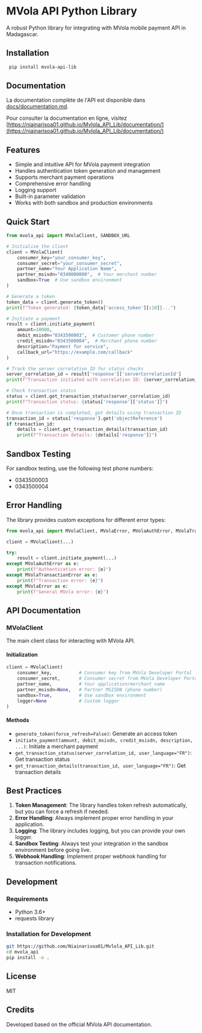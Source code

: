 # MVola API Python Library

A robust Python library for integrating with MVola mobile payment API in Madagascar.

## Installation

```bash
 pip install mvola-api-lib
```

## Documentation

La documentation complète de l'API est disponible dans [docs/documentation.md](docs/documentation.md).

Pour consulter la documentation en ligne, visitez [https://niainarisoa01.github.io/Mvlola_API_Lib/documentation/](https://niainarisoa01.github.io/Mvlola_API_Lib/documentation/)

## Features

- Simple and intuitive API for MVola payment integration
- Handles authentication token generation and management
- Supports merchant payment operations
- Comprehensive error handling
- Logging support
- Built-in parameter validation
- Works with both sandbox and production environments

## Quick Start

```python
from mvola_api import MVolaClient, SANDBOX_URL

# Initialize the client
client = MVolaClient(
    consumer_key="your_consumer_key",
    consumer_secret="your_consumer_secret",
    partner_name="Your Application Name",
    partner_msisdn="0340000000",  # Your merchant number
    sandbox=True  # Use sandbox environment
)

# Generate a token
token_data = client.generate_token()
print(f"Token generated: {token_data['access_token'][:10]}...")

# Initiate a payment
result = client.initiate_payment(
    amount=10000,
    debit_msisdn="0343500003",  # Customer phone number
    credit_msisdn="0343500004",  # Merchant phone number
    description="Payment for service",
    callback_url="https://example.com/callback"
)

# Track the server correlation ID for status checks
server_correlation_id = result['response']['serverCorrelationId']
print(f"Transaction initiated with correlation ID: {server_correlation_id}")

# Check transaction status
status = client.get_transaction_status(server_correlation_id)
print(f"Transaction status: {status['response']['status']}")

# Once transaction is completed, get details using transaction ID
transaction_id = status['response'].get('objectReference')
if transaction_id:
    details = client.get_transaction_details(transaction_id)
    print(f"Transaction details: {details['response']}")
```

## Sandbox Testing

For sandbox testing, use the following test phone numbers:
- 0343500003
- 0343500004

## Error Handling

The library provides custom exceptions for different error types:

```python
from mvola_api import MVolaClient, MVolaError, MVolaAuthError, MVolaTransactionError

client = MVolaClient(...)

try:
    result = client.initiate_payment(...)
except MVolaAuthError as e:
    print(f"Authentication error: {e}")
except MVolaTransactionError as e:
    print(f"Transaction error: {e}")
except MVolaError as e:
    print(f"General MVola error: {e}")
```

## API Documentation

### MVolaClient

The main client class for interacting with MVola API.

#### Initialization

```python
client = MVolaClient(
    consumer_key,          # Consumer key from MVola Developer Portal
    consumer_secret,       # Consumer secret from MVola Developer Portal
    partner_name,          # Your application/merchant name
    partner_msisdn=None,   # Partner MSISDN (phone number)
    sandbox=True,          # Use sandbox environment
    logger=None            # Custom logger
)
```

#### Methods

- `generate_token(force_refresh=False)`: Generate an access token
- `initiate_payment(amount, debit_msisdn, credit_msisdn, description, ...)`: Initiate a merchant payment
- `get_transaction_status(server_correlation_id, user_language="FR")`: Get transaction status
- `get_transaction_details(transaction_id, user_language="FR")`: Get transaction details

## Best Practices

1. **Token Management**: The library handles token refresh automatically, but you can force a refresh if needed.
2. **Error Handling**: Always implement proper error handling in your application.
3. **Logging**: The library includes logging, but you can provide your own logger.
4. **Sandbox Testing**: Always test your integration in the sandbox environment before going live.
5. **Webhook Handling**: Implement proper webhook handling for transaction notifications.

## Development

### Requirements

- Python 3.6+
- requests library

### Installation for Development

```bash
git https://github.com/Niainarisoa01/Mvlola_API_Lib.git
cd mvola_api
pip install -e .
```

## License

MIT

## Credits

Developed based on the official MVola API documentation. 